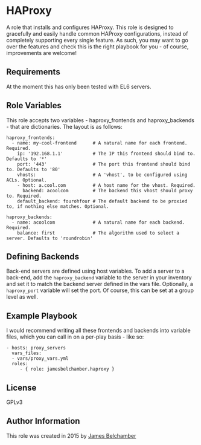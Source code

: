 HAProxy
=========

A role that installs and configures HAProxy. This role is designed to gracefully and easily handle common HAProxy configurations, instead of completely supporting every single feature. As such, you may want to go over the features and check this is the right playbook for you - of course, improvements are welcome!

Requirements
------------

At the moment this has only been tested with EL6 servers.

Role Variables
--------------

This role accepts two variables - haproxy_frontends and haproxy_backends - that are dictionaries. The layout is as follows:

````
haproxy_frontends:
  - name: my-cool-frontend      # A natural name for each frontend. Required.
    ip: '192.168.1.1'           # The IP this frontend should bind to. Defaults to '*'
    port: '443'                 # The port this frontend should bind to. Defaults to '80'
    vhosts:                     # A 'vhost', to be configured using ACLs. Optional.
    - host: a.cool.com          # A host name for the vhost. Required.
      backend: acoolcom         # The backend this vhost should proxy to. Required.
    default_backend: fourohfour # The default backend to be proxied to, if nothing else matches. Optional.
````
````
haproxy_backends:
  - name: acoolcom              # A natural name for each backend. Required.
    balance: first              # The algorithm used to select a server. Defaults to 'roundrobin'
````

Defining Backends
-----------------

Back-end servers are defined using host variables. To add a server to a back-end, add the `haproxy_backend` variable to the server in your inventory and set it to match the backend server defined in the vars file. Optionally, a `haproxy_port` variable will set the port. Of course, this can be set at a group level as well.

Example Playbook
----------------

I would recommend writing all these frontends and backends into variable files, which you can call in on a per-play basis - like so:

    - hosts: proxy_servers
      vars_files:
      - vars/proxy_vars.yml
      roles:
         - { role: jamesbelchamber.haproxy }

License
-------

GPLv3

Author Information
------------------

This role was created in 2015 by [James Belchamber](http://james.belchamber.com/)
